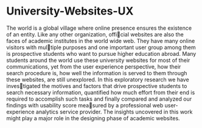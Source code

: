 # University-Websites-UX
The world is a global village where online presence ensures
the existence of an entity. Like any other organization, official websites are also the faces of academic institutes in the
world wide web. They have many online visitors with multiple purposes and one important user group among them is
prospective students who want to pursue higher education
abroad. Many students around the world use these university
websites for most of their communications, yet from the user
experience perspective, how their search procedure is, how
well the information is served to them through these websites,
are still unexplored. In this exploratory research we have investigated the motives and factors that drive prospective students
to search necessary information, quantified how much effort
from their end is required to accomplish such tasks and finally
compared and analyzed our findings with usability score measured by a professional web user-experience analytics service
provider. The insights uncovered in this work might play a
major role in the designing phase of academic websites.
